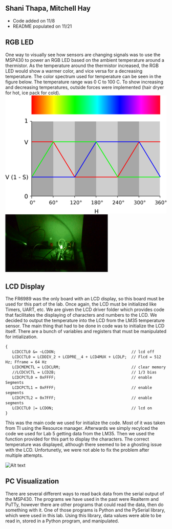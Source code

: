 ## Shani Thapa, Mitchell Hay
* Code added on 11/8
* README populated on 11/21

## RGB LED
One way to visually see how sensors are changing signals was to use the MSP430 to power an RGB LED based on the ambient temperature around a thermistor. As the temperature around the thermistor increased, the RGB LED would show a warmer color, and vice versa for a decreasing temperature. The color spectrum used for temperature can be seen in the figure below. The temperature range was 0 C to 100 C. To show increasing and decreasing temperatures, outside forces were implemented (hair dryer for hot, ice pack for cold).
![RGB Spectrum](https://github.com/RU09342/lab-5-sensing-the-world-around-you-mitchell-hay/blob/master/Visualizing%20Data/Images/rgb%20spectrum.png)
![RGB Hot](https://github.com/RU09342/lab-5-sensing-the-world-around-you-mitchell-hay/blob/master/Visualizing%20Data/Images/Therm-Hot.gif)

## LCD Display 
The FR6989 was the only board with an LCD display, so this board must be used for this part of the lab. Once again, the LCD must be initialized like Timers, UART, etc. We are given the LCD driver folder which provides code that facilitates the displaying of characters and numbers to the LCD. We decided to output the temperature into the LCD from the LM35 temperature sensor. The main thing that had to be done in code was to initialize the LCD itself. There are a bunch of variables and registers that must be manipulated for intialization. 

```
{
   LCDCCTL0 &= ~LCDON;                                 // lcd off
   LCDCCTL0 = LCDDIV_2 + LCDPRE__4 + LCD4MUX + LCDLP;  // Flcd = 512 Hz; Fframe = 64 Hz
   LCDCMEMCTL = LCDCLRM;                               // clear memory
   //LCDCVCTL = LCD2B;                                 // 1/3 bias
   LCDCPCTL0 = 0xFFFF;                                 // enable Segments
   LCDCPCTL1 = 0xFFFF;                                 // enable segments
   LCDCPCTL2 = 0x7FFF;                                 // enable segments
   LCDCCTL0 |= LCDON;                                  // lcd on
}
```    
This was the main code we used for initialize the code. Most of it was taken from TI using the Resource manager. Afterwards we simply recylced the code we used for Lab 5 getting data from the LM35. Then we used the function provided for this part to display the characters. The correct temperature was displayed, although there seemed to be a ghosting issue with the LCD. Unfortunetly, we were not able to fix the problem after multiple attempts.  

![Alt text](https://user-images.githubusercontent.com/31711430/33097203-5cdd7ffc-ced7-11e7-9534-d9d8c70c0208.jpg) 

## PC Visualization
There are several different ways to read back data from the serial output of the MSP430. The programs we have used in the past were Realterm and PuTTy, however there are other programs that could read the data, then do something with it. One of those programs is Python and the PySerial library, which were used in this lab. Using this library, data values were able to be read in, stored in a Python program, and manipulated. 
